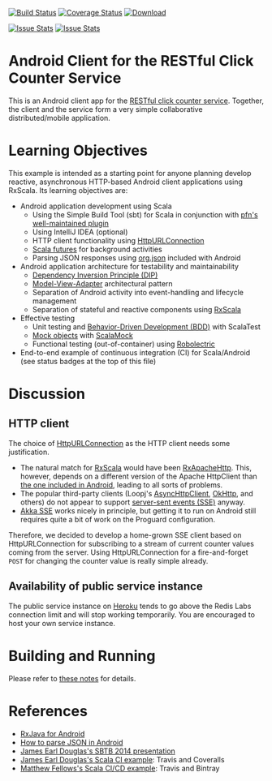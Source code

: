 [![Build Status](https://travis-ci.org/LoyolaChicagoCode/clickcounter-android-rxscala-http.svg?branch=master)](https://travis-ci.org/LoyolaChicagoCode/clickcounter-android-rxscala-http) 
[![Coverage Status](https://img.shields.io/coveralls/LoyolaChicagoCode/clickcounter-android-rxscala-http.svg)](https://coveralls.io/r/LoyolaChicagoCode/clickcounter-android-rxscala-http) 
[![Download](https://api.bintray.com/packages/loyolachicagocode/generic/clickcounter-android-rxscala-http/images/download.svg) ](https://bintray.com/loyolachicagocode/generic/clickcounter-android-rxscala-http/_latestVersion)


[![Issue Stats](http://issuestats.com/github/LoyolaChicagoCode/clickcounter-android-rxscala-http/badge/pr)](http://issuestats.com/github/LoyolaChicagoCode/clickcounter-android-rxscala-http)
[![Issue Stats](http://issuestats.com/github/LoyolaChicagoCode/clickcounter-android-rxscala-http/badge/issue)](http://issuestats.com/github/LoyolaChicagoCode/clickcounter-android-rxscala-http)

# Android Client for the RESTful Click Counter Service

This is an Android client app for the
[RESTful click counter service](https://github.com/LoyolaChicagoCode/clickcounter-spray-scala).
Together, the client and the service form a very simple
collaborative distributed/mobile application.

# Learning Objectives

This example is intended as a starting point for anyone planning
develop reactive, asynchronous HTTP-based Android client applications
using RxScala. Its learning objectives are:

- Android application development using Scala
    - Using the Simple Build Tool (sbt) for Scala in conjunction with
      [pfn's well-maintained plugin](https://github.com/pfn/android-sdk-plugin)
    - Using IntelliJ IDEA (optional)
	- HTTP client functionality using
	  [HttpURLConnection](http://developer.android.com/reference/java/net/HttpURLConnection.html)
	- [Scala futures](http://doc.akka.io/docs/akka/snapshot/scala/futures.html)
	  for background activities
	- Parsing JSON responses using
	  [org.json](http://developer.android.com/reference/org/json/package-summary.html)
	  included with Android
- Android application architecture for testability and maintainability
    - [Dependency Inversion Principle (DIP)](http://en.wikipedia.org/wiki/Dependency_inversion_principle)
    - [Model-View-Adapter](http://en.wikipedia.org/wiki/Model-view-adapter) architectural pattern
    - Separation of Android activity into event-handling and lifecycle management
    - Separation of stateful and reactive components using [RxScala](http://rxscala.github.io)
- Effective testing
    - Unit testing and [Behavior-Driven Development (BDD)](http://en.wikipedia.org/wiki/Behavior-driven_development) 
      with ScalaTest
    - [Mock objects](http://en.wikipedia.org/wiki/Mock_object) with [ScalaMock](http://scalamock.org/)
    - Functional testing (out-of-container) using [Robolectric](http://robolectric.org/)
- End-to-end example of continuous integration (CI) for Scala/Android (see status badges at the top of this file)

# Discussion

## HTTP client

The choice of
[HttpURLConnection](http://developer.android.com/reference/java/net/HttpURLConnection.html)
as the HTTP client needs some justification.

- The natural match for [RxScala](http://rxscala.github.io)
  would have been [RxApacheHttp](https://github.com/ReactiveX/RxApacheHttp).
  This, however, depends on a different version of the Apache HttpClient than
  [the one included in Android](https://developer.android.com/reference/org/apache/http/client/HttpClient.html),
  leading to all sorts of problems.
- The popular third-party clients
  (Loopj's [AsyncHttpClient](http://loopj.com/android-async-http),
  [OkHttp](http://square.github.io/okhttp), and others)
  do not appear to support
  [server-sent events (SSE)](http://en.wikipedia.org/wiki/Server-sent_events)
  anyway.
- [Akka SSE](https://github.com/hseeberger/akka-sse) works nicely in principle,
  but getting it to run on Android still requires quite a bit of work on the
  Proguard configuration.

Therefore, we decided to develop a home-grown SSE client based on
HttpURLConnection for subscribing to a stream of current counter values
coming from the server. Using HttpURLConnection for a fire-and-forget
`POST` for changing the counter value is really simple already.

## Availability of public service instance

The public service instance on [Heroku](http://laufer-clickcounter.herokuapp.com/)
tends to go above the Redis Labs connection limit and will stop working
temporarily. You are encouraged to host your own service instance.

# Building and Running

Please refer to [these notes](https://github.com/LoyolaChicagoBooks/lucoodevcourse/blob/master/source/scalaandroiddev.rst) for details.

# References

- [RxJava for Android](http://code.hootsuite.com/observing-observables-in-mobile-rxjava-for-android)
- [How to parse JSON in Android](http://stackoverflow.com/questions/9605913/how-to-parse-json-in-android)
- [James Earl Douglas's SBTB 2014 presentation](https://www.youtube.com/watch?v=sZYAFWTyOlE)
- [James Earl Douglas's Scala CI example](https://github.com/earldouglas/scala-ci): Travis and Coveralls
- [Matthew Fellows's Scala CI/CD example](http://www.onegeek.com.au/scala/setting-up-travis-ci-for-scala): Travis and Bintray
